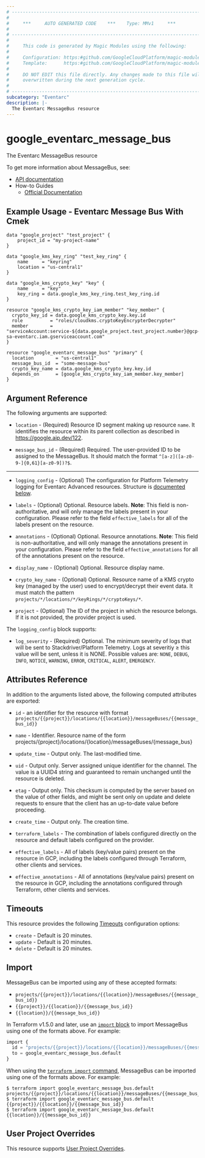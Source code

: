 ```yaml
---
# ----------------------------------------------------------------------------
#
#     ***     AUTO GENERATED CODE    ***    Type: MMv1     ***
#
# ----------------------------------------------------------------------------
#
#     This code is generated by Magic Modules using the following:
#
#     Configuration: https:#github.com/GoogleCloudPlatform/magic-modules/tree/main/mmv1/products/eventarc/MessageBus.yaml
#     Template:      https:#github.com/GoogleCloudPlatform/magic-modules/tree/main/mmv1/templates/terraform/resource.html.markdown.tmpl
#
#     DO NOT EDIT this file directly. Any changes made to this file will be
#     overwritten during the next generation cycle.
#
# ----------------------------------------------------------------------------
subcategory: "Eventarc"
description: |-
  The Eventarc MessageBus resource
---
```


# google_eventarc_message_bus

The Eventarc MessageBus resource


To get more information about MessageBus, see:

* [API documentation](https://cloud.google.com/eventarc/docs/reference/rest/v1/projects.locations.messageBuses)
* How-to Guides
    * [Official Documentation](https://cloud.google.com/eventarc/advanced/docs/publish-events/create-bus)

## Example Usage - Eventarc Message Bus With Cmek


```hcl
data "google_project" "test_project" {
	project_id = "my-project-name"
}

data "google_kms_key_ring" "test_key_ring" {
	name     = "keyring"
	location = "us-central1"
}

data "google_kms_crypto_key" "key" {
	name     = "key"
	key_ring = data.google_kms_key_ring.test_key_ring.id
}

resource "google_kms_crypto_key_iam_member" "key_member" {
  crypto_key_id = data.google_kms_crypto_key.key.id
  role          = "roles/cloudkms.cryptoKeyEncrypterDecrypter"
  member        = "serviceAccount:service-${data.google_project.test_project.number}@gcp-sa-eventarc.iam.gserviceaccount.com"
}

resource "google_eventarc_message_bus" "primary" {
  location        = "us-central1"
  message_bus_id  = "some-message-bus"
  crypto_key_name = data.google_kms_crypto_key.key.id
  depends_on      = [google_kms_crypto_key_iam_member.key_member]
}
```

## Argument Reference

The following arguments are supported:


* `location` -
  (Required)
  Resource ID segment making up resource `name`. It identifies the resource within its parent collection as described in https://google.aip.dev/122.

* `message_bus_id` -
  (Required)
  Required. The user-provided ID to be assigned to the MessageBus. It should match the
  format `^[a-z]([a-z0-9-]{0,61}[a-z0-9])?$`.


- - -


* `logging_config` -
  (Optional)
  The configuration for Platform Telemetry logging for Eventarc Advanced
  resources.
  Structure is [documented below](#nested_logging_config).

* `labels` -
  (Optional)
  Optional. Resource labels.
  **Note**: This field is non-authoritative, and will only manage the labels present in your configuration.
  Please refer to the field `effective_labels` for all of the labels present on the resource.

* `annotations` -
  (Optional)
  Optional. Resource annotations.
  **Note**: This field is non-authoritative, and will only manage the annotations present in your configuration.
  Please refer to the field `effective_annotations` for all of the annotations present on the resource.

* `display_name` -
  (Optional)
  Optional. Resource display name.

* `crypto_key_name` -
  (Optional)
  Optional. Resource name of a KMS crypto key (managed by the user) used to
  encrypt/decrypt their event data.
  It must match the pattern
  `projects/*/locations/*/keyRings/*/cryptoKeys/*`.

* `project` - (Optional) The ID of the project in which the resource belongs.
    If it is not provided, the provider project is used.


<a name="nested_logging_config"></a>The `logging_config` block supports:

* `log_severity` -
  (Required)
  Optional. The minimum severity of logs that will be sent to Stackdriver/Platform
  Telemetry. Logs at severitiy ≥ this value will be sent, unless it is NONE.
  Possible values are: `NONE`, `DEBUG`, `INFO`, `NOTICE`, `WARNING`, `ERROR`, `CRITICAL`, `ALERT`, `EMERGENCY`.

## Attributes Reference

In addition to the arguments listed above, the following computed attributes are exported:

* `id` - an identifier for the resource with format `projects/{{project}}/locations/{{location}}/messageBuses/{{message_bus_id}}`

* `name` -
  Identifier. Resource name of the form
  projects/{project}/locations/{location}/messageBuses/{message_bus}

* `update_time` -
  Output only. The last-modified time.

* `uid` -
  Output only. Server assigned unique identifier for the channel. The value is a UUID4
  string and guaranteed to remain unchanged until the resource is deleted.

* `etag` -
  Output only. This checksum is computed by the server based on the value of other
  fields, and might be sent only on update and delete requests to ensure that
  the client has an up-to-date value before proceeding.

* `create_time` -
  Output only. The creation time.

* `terraform_labels` -
  The combination of labels configured directly on the resource
   and default labels configured on the provider.

* `effective_labels` -
  All of labels (key/value pairs) present on the resource in GCP, including the labels configured through Terraform, other clients and services.

* `effective_annotations` -
  All of annotations (key/value pairs) present on the resource in GCP, including the annotations configured through Terraform, other clients and services.


## Timeouts

This resource provides the following
[Timeouts](https://developer.hashicorp.com/terraform/plugin/sdkv2/resources/retries-and-customizable-timeouts) configuration options:

- `create` - Default is 20 minutes.
- `update` - Default is 20 minutes.
- `delete` - Default is 20 minutes.

## Import


MessageBus can be imported using any of these accepted formats:

* `projects/{{project}}/locations/{{location}}/messageBuses/{{message_bus_id}}`
* `{{project}}/{{location}}/{{message_bus_id}}`
* `{{location}}/{{message_bus_id}}`


In Terraform v1.5.0 and later, use an [`import` block](https://developer.hashicorp.com/terraform/language/import) to import MessageBus using one of the formats above. For example:

```tf
import {
  id = "projects/{{project}}/locations/{{location}}/messageBuses/{{message_bus_id}}"
  to = google_eventarc_message_bus.default
}
```

When using the [`terraform import` command](https://developer.hashicorp.com/terraform/cli/commands/import), MessageBus can be imported using one of the formats above. For example:

```
$ terraform import google_eventarc_message_bus.default projects/{{project}}/locations/{{location}}/messageBuses/{{message_bus_id}}
$ terraform import google_eventarc_message_bus.default {{project}}/{{location}}/{{message_bus_id}}
$ terraform import google_eventarc_message_bus.default {{location}}/{{message_bus_id}}
```

## User Project Overrides

This resource supports [User Project Overrides](https://registry.terraform.io/providers/hashicorp/google/latest/docs/guides/provider_reference#user_project_override).
